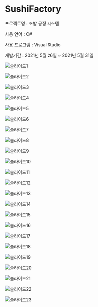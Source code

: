 # SushiFactory

프로젝트명 : ﻿초밥 공정 시스템

사용 언어 : C#

사용 프로그램 : Visual Studio

개발기간 : 2021년 5월 26일 ~ 2021년 5월 31일

![슬라이드1](https://user-images.githubusercontent.com/68325847/120141673-df38a580-c217-11eb-8034-0b70be798c1e.PNG)

![슬라이드2](https://user-images.githubusercontent.com/68325847/120141683-e52e8680-c217-11eb-902d-5ea2b08a3d36.PNG)

![슬라이드3](https://user-images.githubusercontent.com/68325847/120141690-e8297700-c217-11eb-99de-094dbf93d64e.PNG)

![슬라이드4](https://user-images.githubusercontent.com/68325847/120141701-eb246780-c217-11eb-83f3-312d6178b5fb.PNG)

![슬라이드5](https://user-images.githubusercontent.com/68325847/120141706-ed86c180-c217-11eb-93d2-7dd63a312aa4.PNG)

![슬라이드6](https://user-images.githubusercontent.com/68325847/120141716-f24b7580-c217-11eb-8aeb-71ea5e98cc6c.PNG)

![슬라이드7](https://user-images.githubusercontent.com/68325847/120141719-f5466600-c217-11eb-8208-cd0ee4e54d9a.PNG)

![슬라이드8](https://user-images.githubusercontent.com/68325847/120141722-f7a8c000-c217-11eb-8ee3-ac404ca9bed0.PNG)

![슬라이드9](https://user-images.githubusercontent.com/68325847/120141726-f9728380-c217-11eb-9213-e47e6e2de36c.PNG)

![슬라이드10](https://user-images.githubusercontent.com/68325847/120141741-fecfce00-c217-11eb-92f8-c751761533fa.PNG)

![슬라이드11](https://user-images.githubusercontent.com/68325847/120141747-01322800-c218-11eb-85ca-c160c56ed877.PNG)

![슬라이드12](https://user-images.githubusercontent.com/68325847/120141754-03948200-c218-11eb-8d17-2cc38f42bbfb.PNG)

![슬라이드13](https://user-images.githubusercontent.com/68325847/120141761-07280900-c218-11eb-9e86-555da0c40699.PNG)

![슬라이드14](https://user-images.githubusercontent.com/68325847/120141766-0a22f980-c218-11eb-82ca-9670cc4af1e5.PNG)

![슬라이드15](https://user-images.githubusercontent.com/68325847/120141770-0c855380-c218-11eb-809c-41fe657cef2a.PNG)

![슬라이드16](https://user-images.githubusercontent.com/68325847/120141774-0ee7ad80-c218-11eb-8c45-6907b5ff6355.PNG)

![슬라이드17](https://user-images.githubusercontent.com/68325847/120141779-11e29e00-c218-11eb-9b24-cd868e574214.PNG)

![슬라이드18](https://user-images.githubusercontent.com/68325847/120141783-15762500-c218-11eb-8d4f-9de9aeff1bd1.PNG)

![슬라이드19](https://user-images.githubusercontent.com/68325847/120141788-17d87f00-c218-11eb-9f03-6fd73c5f28dc.PNG)

![슬라이드20](https://user-images.githubusercontent.com/68325847/120141796-1e66f680-c218-11eb-9b6f-26bf26f9994d.PNG)

![슬라이드21](https://user-images.githubusercontent.com/68325847/120141800-2161e700-c218-11eb-9fe2-01ee85b2d59f.PNG)

![슬라이드22](https://user-images.githubusercontent.com/68325847/120141805-245cd780-c218-11eb-86fd-d8fff9c109f5.PNG)

![슬라이드23](https://user-images.githubusercontent.com/68325847/120141810-26269b00-c218-11eb-9b03-84ba20aefb36.PNG)

